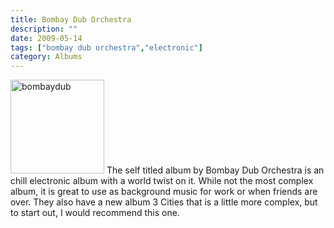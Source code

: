 ```yaml
---
title: Bombay Dub Orchestra
description: ""
date: 2009-05-14
tags: ["bombay dub orchestra","electronic"]
category: Albums
---
```



<p><img class="alignleft size-full wp-image-903" title="bombaydub" src="https://web.archive.org/web/20131211172859im_/http://mytungsten.net/wp-content//uploads/2009/05/bombaydub.jpg" alt="bombaydub" width="150" height="150"> The self titled album by Bombay Dub Orchestra is an chill electronic album with a world twist on it. While not the most complex album, it is great to use as background music for work or when friends are over. They also have a new album 3 Cities that is a little more complex, but to start out, I would recommend this one.</p>
